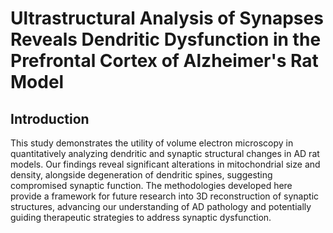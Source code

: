 # Ultrastructural Analysis of Synapses Reveals Dendritic Dysfunction in the Prefrontal Cortex of Alzheimer's Rat Model


## Introduction

This study demonstrates the utility of volume electron microscopy in quantitatively analyzing dendritic and synaptic structural changes in AD rat models. Our findings reveal significant alterations in mitochondrial size and density, alongside degeneration of dendritic spines, suggesting compromised synaptic function. The methodologies developed here provide a framework for future research into 3D reconstruction of synaptic structures, advancing our understanding of AD pathology and potentially guiding therapeutic strategies to address synaptic dysfunction.